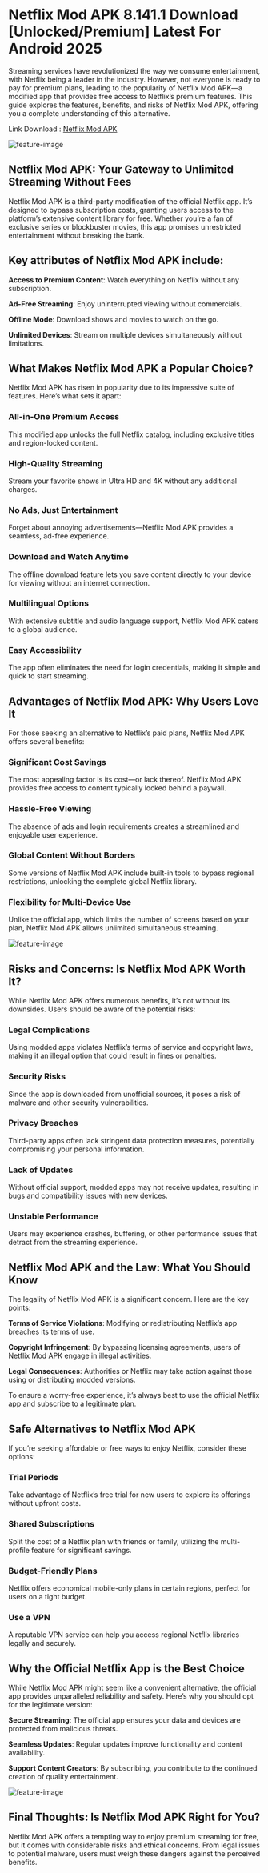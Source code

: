 # Netflix Mod APK 8.141.1 Download [Unlocked/Premium] Latest  For Android 2025

Streaming services have revolutionized the way we consume entertainment, with Netflix being a leader in the industry. However, not everyone is ready to pay for premium plans, leading to the popularity of Netflix Mod APK—a modified app that provides free access to Netflix’s premium features. This guide explores the features, benefits, and risks of Netflix Mod APK, offering you a complete understanding of this alternative.

Link Download : [Netflix Mod APK](https://netflix-apk.en.modilimitado.io)

![feature-image](https://encrypted-tbn0.gstatic.com/images?q=tbn:ANd9GcRncj31iYf70RUID5VAxVLrNJYRurtTxSBdyQ&s)

## Netflix Mod APK: Your Gateway to Unlimited Streaming Without Fees

Netflix Mod APK is a third-party modification of the official Netflix app. It’s designed to bypass subscription costs, granting users access to the platform’s extensive content library for free. Whether you’re a fan of exclusive series or blockbuster movies, this app promises unrestricted entertainment without breaking the bank.

## Key attributes of Netflix Mod APK include:

**Access to Premium Content**: Watch everything on Netflix without any subscription.

**Ad-Free Streaming**: Enjoy uninterrupted viewing without commercials.

**Offline Mode**: Download shows and movies to watch on the go.

**Unlimited Devices**: Stream on multiple devices simultaneously without limitations.

## What Makes Netflix Mod APK a Popular Choice?

Netflix Mod APK has risen in popularity due to its impressive suite of features. Here’s what sets it apart:

### All-in-One Premium Access
This modified app unlocks the full Netflix catalog, including exclusive titles and region-locked content.

### High-Quality Streaming
Stream your favorite shows in Ultra HD and 4K without any additional charges.

### No Ads, Just Entertainment
Forget about annoying advertisements—Netflix Mod APK provides a seamless, ad-free experience.

### Download and Watch Anytime
The offline download feature lets you save content directly to your device for viewing without an internet connection.

### Multilingual Options
With extensive subtitle and audio language support, Netflix Mod APK caters to a global audience.

### Easy Accessibility
The app often eliminates the need for login credentials, making it simple and quick to start streaming.

## Advantages of Netflix Mod APK: Why Users Love It

For those seeking an alternative to Netflix’s paid plans, Netflix Mod APK offers several benefits:

### Significant Cost Savings
The most appealing factor is its cost—or lack thereof. Netflix Mod APK provides free access to content typically locked behind a paywall.

### Hassle-Free Viewing
The absence of ads and login requirements creates a streamlined and enjoyable user experience.

### Global Content Without Borders
Some versions of Netflix Mod APK include built-in tools to bypass regional restrictions, unlocking the complete global Netflix library.

### Flexibility for Multi-Device Use
Unlike the official app, which limits the number of screens based on your plan, Netflix Mod APK allows unlimited simultaneous streaming.

![feature-image](https://ph-files.imgix.net/e5e431bc-6144-48b3-8bc5-f004c5ff2a29.jpeg?auto=compress&codec=mozjpeg&cs=strip&auto=format&fit=crop)

## Risks and Concerns: Is Netflix Mod APK Worth It?

While Netflix Mod APK offers numerous benefits, it’s not without its downsides. Users should be aware of the potential risks:

### Legal Complications
Using modded apps violates Netflix’s terms of service and copyright laws, making it an illegal option that could result in fines or penalties.

### Security Risks
Since the app is downloaded from unofficial sources, it poses a risk of malware and other security vulnerabilities.

### Privacy Breaches
Third-party apps often lack stringent data protection measures, potentially compromising your personal information.

### Lack of Updates
Without official support, modded apps may not receive updates, resulting in bugs and compatibility issues with new devices.

### Unstable Performance
Users may experience crashes, buffering, or other performance issues that detract from the streaming experience.

## Netflix Mod APK and the Law: What You Should Know

The legality of Netflix Mod APK is a significant concern. Here are the key points:

**Terms of Service Violations**: Modifying or redistributing Netflix’s app breaches its terms of use.

**Copyright Infringement**: By bypassing licensing agreements, users of Netflix Mod APK engage in illegal activities.

**Legal Consequences**: Authorities or Netflix may take action against those using or distributing modded versions.

To ensure a worry-free experience, it’s always best to use the official Netflix app and subscribe to a legitimate plan.

## Safe Alternatives to Netflix Mod APK

If you’re seeking affordable or free ways to enjoy Netflix, consider these options:

### Trial Periods
Take advantage of Netflix’s free trial for new users to explore its offerings without upfront costs.

### Shared Subscriptions
Split the cost of a Netflix plan with friends or family, utilizing the multi-profile feature for significant savings.

### Budget-Friendly Plans
Netflix offers economical mobile-only plans in certain regions, perfect for users on a tight budget.

### Use a VPN
A reputable VPN service can help you access regional Netflix libraries legally and securely.

## Why the Official Netflix App is the Best Choice

While Netflix Mod APK might seem like a convenient alternative, the official app provides unparalleled reliability and safety. Here’s why you should opt for the legitimate version:

**Secure Streaming**: The official app ensures your data and devices are protected from malicious threats.

**Seamless Updates**: Regular updates improve functionality and content availability.

**Support Content Creators**: By subscribing, you contribute to the continued creation of quality entertainment.

![feature-image](https://encrypted-tbn0.gstatic.com/images?q=tbn:ANd9GcQRnJd-Ae4sJLswZC67ALS8Qy2WoolgVpz6UQ&s)

## Final Thoughts: Is Netflix Mod APK Right for You?

Netflix Mod APK offers a tempting way to enjoy premium streaming for free, but it comes with considerable risks and ethical concerns. From legal issues to potential malware, users must weigh these dangers against the perceived benefits.
